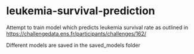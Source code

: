 # leukemia-survival-prediction
Attempt to train model which predicts leukemia survival rate as outlined in https://challengedata.ens.fr/participants/challenges/162/

Different models are saved in the saved_models folder
